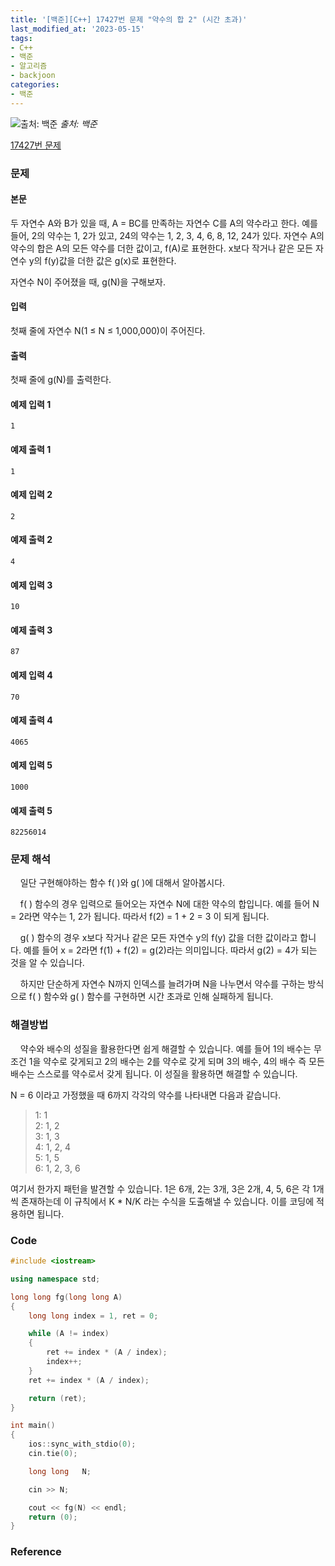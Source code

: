 ```yaml
---
title: '[백준][C++] 17427번 문제 "약수의 합 2" (시간 초과)'
last_modified_at: '2023-05-15'
tags:
- C++
- 백준
- 알고리즘
- backjoon
categories:
- 백준
---
```



![출처: 백준](https://onlinejudgeimages.s3-ap-northeast-1.amazonaws.com/images/boj-og.png)
_출처: 백준_

[17427번 문제](https://www.acmicpc.net/problem/17427)

### 문제

#### 본문

두 자연수 A와 B가 있을 때, A = BC를 만족하는 자연수 C를 A의 약수라고 한다. 예를 들어, 2의 약수는 1, 2가 있고, 24의 약수는 1, 2, 3, 4, 6, 8, 12, 24가 있다. 자연수 A의 약수의 합은 A의 모든 약수를 더한 값이고, f(A)로 표현한다. x보다 작거나 같은 모든 자연수 y의 f(y)값을 더한 값은 g(x)로 표현한다.

자연수 N이 주어졌을 때, g(N)을 구해보자.

#### 입력

첫째 줄에 자연수 N(1 ≤ N ≤ 1,000,000)이 주어진다.

#### 출력

첫째 줄에 g(N)를 출력한다.


#### 예제 입력 1
	1
#### 예제 출력 1
	1
#### 예제 입력 2
	2
#### 예제 출력 2
	4
#### 예제 입력 3
	10
#### 예제 출력 3
	87
#### 예제 입력 4
	70
#### 예제 출력 4
	4065
#### 예제 입력 5
	1000
#### 예제 출력 5
	82256014
### 문제 해석

&nbsp;&nbsp;&nbsp;&nbsp;일단 구현해야하는 함수 f( )와 g( )에 대해서 알아봅시다.

&nbsp;&nbsp;&nbsp;&nbsp;f( ) 함수의 경우 입력으로 들어오는 자연수 N에 대한 약수의 합입니다. 예를 들어 N = 2라면 약수는 1, 2가 됩니다. 따라서 f(2) = 1 + 2 = 3 이 되게 됩니다.

&nbsp;&nbsp;&nbsp;&nbsp;g( ) 함수의 경우 x보다 작거나 같은 모든 자연수 y의 f(y) 값을 더한 값이라고 합니다. 예를 들어 x = 2라면 f(1) + f(2) = g(2)라는 의미입니다. 따라서 g(2) = 4가 되는 것을 알 수 있습니다.

&nbsp;&nbsp;&nbsp;&nbsp;하지만 단순하게 자연수 N까지 인덱스를 늘려가며 N을 나누면서 약수를 구하는 방식으로 f( ) 함수와 g( ) 함수를 구현하면 시간 초과로 인해 실패하게 됩니다.
### 해결방법
&nbsp;&nbsp;&nbsp;&nbsp;약수와 배수의 성질을 활용한다면 쉽게 해결할 수 있습니다. 예를 들어 1의 배수는 무조건 1을 약수로 갖게되고 2의 배수는 2를 약수로 갖게 되며 3의 배수, 4의 배수 즉 모든 배수는 스스로를 약수로서 갖게 됩니다. 이 성질을 활용하면 해결할 수 있습니다.

N = 6 이라고 가정했을 때 6까지 각각의 약수를 나타내면 다음과 같습니다.

> 1: 1 <br />
> 2: 1, 2 <br />
> 3: 1, 3 <br />
> 4: 1, 2, 4 <br />
> 5: 1, 5 <br />
> 6: 1, 2, 3, 6 <br />

여기서 한가지 패턴을 발견할 수 있습니다. 1은 6개, 2는 3개, 3은 2개, 4, 5, 6은 각 1개씩 존재하는데 이 규칙에서 K * N/K 라는 수식을 도출해낼 수 있습니다. 이를 코딩에 적용하면 됩니다.

### Code

```c++
#include <iostream>

using namespace std;

long long fg(long long A)
{
	long long index = 1, ret = 0;

	while (A != index)
	{
		ret += index * (A / index);
		index++;
	}
	ret += index * (A / index);

	return (ret);
}

int main()
{
	ios::sync_with_stdio(0);
	cin.tie(0);

	long long	N;

	cin >> N;

	cout << fg(N) << endl;
	return (0);
}
```

### Reference
